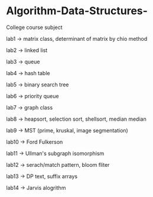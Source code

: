 # Algorithm-Data-Structures-
College course subject 

lab1 -> matrix class, determinant of matrix by chio method

lab2 -> linked list

lab3 -> queue 

lab4 -> hash table 

lab5 -> binary search tree

lab6 -> priority queue

lab7 -> graph class 

lab8 -> heapsort, selection sort, shellsort, median median 

lab9 -> MST (prime, kruskal, image segmentation)

lab10 -> Ford Fulkerson 

lab11 -> Ullman's subgraph isomorphism

lab12 -> serach/match pattern, bloom fliter 

lab13 -> DP text, suffix arrays 

lab14 -> Jarvis alogrithm 
